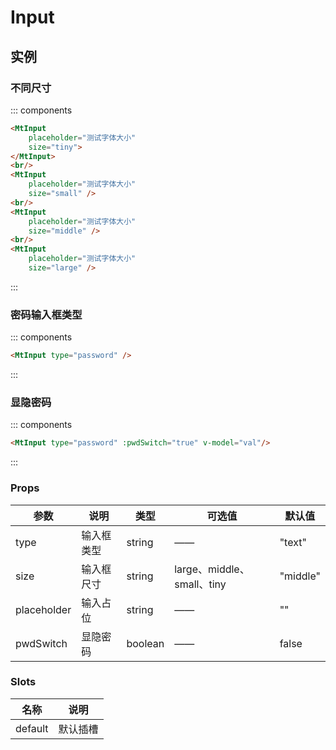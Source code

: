 # Input

## 实例

<script setup>
import { ref } from 'vue'

const val = ref('欸你看见我啦！')
</script>

### 不同尺寸
::: components
```html
<MtInput 
    placeholder="测试字体大小"
    size="tiny">
</MtInput>
<br/>
<MtInput 
    placeholder="测试字体大小"
    size="small" />
<br/>
<MtInput 
    placeholder="测试字体大小"
    size="middle" />
<br/>
<MtInput
    placeholder="测试字体大小"
    size="large" />

```
:::

### 密码输入框类型

::: components
```html
<MtInput type="password" />
```
:::

### 显隐密码

::: components
```html
<MtInput type="password" :pwdSwitch="true" v-model="val"/>
```
:::

### Props

|参数|说明|类型|可选值|默认值|
|--|--|--|--|--|
|type|输入框类型|string|—— |"text"|
|size|输入框尺寸|string|large、middle、small、tiny |"middle"|
|placeholder|输入占位|string|—— |""|
|pwdSwitch|显隐密码|boolean|—— |false|

### Slots

|名称|说明|
|--|--|
|default|默认插槽|